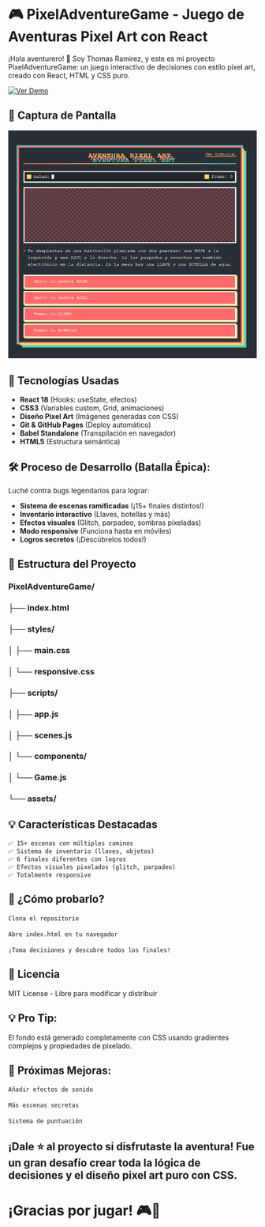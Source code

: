 # 🎮 PixelAdventureGame - Juego de Aventuras Pixel Art con React

¡Hola aventurero! 👋 Soy Thomas Ramirez, y este es mi proyecto PixelAdventureGame: un juego interactivo de decisiones con estilo pixel art, creado con React, HTML y CSS puro.

[![Ver Demo](https://img.shields.io/badge/🌐_Ver_Demo_en_Vivo-03BB85?style=for-the-badge)](https://ramirezthomasalan.github.io/PixelAdventureGame/)

## 📸 Captura de Pantalla
![Preview](preview.png)

## 🔧 Tecnologías Usadas 
- **React 18** (Hooks: useState, efectos)
- **CSS3** (Variables custom, Grid, animaciones)
- **Diseño Pixel Art** (Imágenes generadas con CSS)
- **Git & GitHub Pages** (Deploy automático)
- **Babel Standalone** (Transpilación en navegador)
- **HTML5** (Estructura semántica)

## 🛠️ Proceso de Desarrollo (Batalla Épica):
Luché contra bugs legendarios para lograr:
- **Sistema de escenas ramificadas** (¡15+ finales distintos!)
- **Inventario interactivo** (Llaves, botellas y más)
- **Efectos visuales** (Glitch, parpadeo, sombras pixeladas)
- **Modo responsive** (Funciona hasta en móviles)
- **Logros secretos** (¡Descúbrelos todos!)

## 📂 Estructura del Proyecto

### PixelAdventureGame/
### ├── index.html
### ├── styles/
### │   ├── main.css
### │   └── responsive.css
### ├── scripts/
### │   ├── app.js
### │   ├── scenes.js
### │   └── components/
### │       └── Game.js
### └── assets/

## 💡 Características Destacadas

    ✅ 15+ escenas con múltiples caminos
    ✅ Sistema de inventario (llaves, objetos)
    ✅ 6 finales diferentes con logros
    ✅ Efectos visuales pixelados (glitch, parpadeo)
    ✅ Totalmente responsive

## 🚀 ¿Cómo probarlo?

    Clona el repositorio

    Abre index.html en tu navegador

    ¡Toma decisiones y descubre todos los finales!

## 📝 Licencia

MIT License - Libre para modificar y distribuir

## 💡 Pro Tip: 
El fondo está generado completamente con CSS usando gradientes complejos y propiedades de pixelado.

## 🚧 Próximas Mejoras:

    Añadir efectos de sonido

    Más escenas secretas

    Sistema de puntuación

## ¡Dale ⭐ al proyecto si disfrutaste la aventura! Fue un gran desafío crear toda la lógica de decisiones y el diseño pixel art puro con CSS.
# ¡Gracias por jugar! 🎮💙
